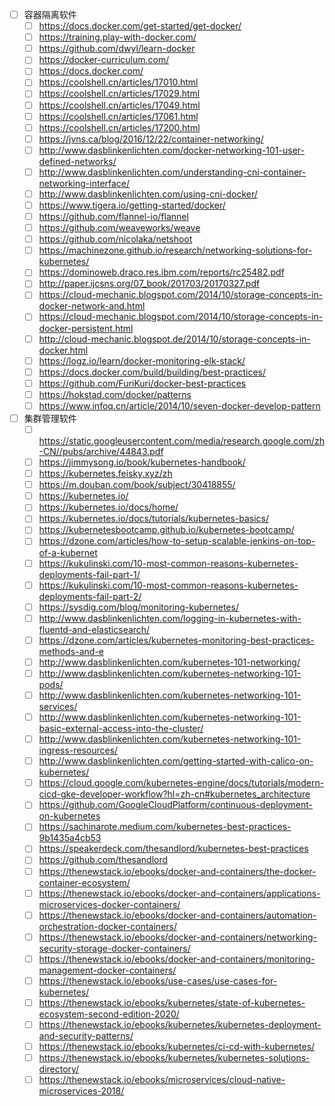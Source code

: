 -   [ ] 容器隔离软件
    -   [ ] https://docs.docker.com/get-started/get-docker/
    -   [ ] https://training.play-with-docker.com/
    -   [ ] https://github.com/dwyl/learn-docker
    -   [ ] https://docker-curriculum.com/
    -   [ ] https://docs.docker.com/
    -   [ ] https://coolshell.cn/articles/17010.html
    -   [ ] https://coolshell.cn/articles/17029.html
    -   [ ] https://coolshell.cn/articles/17049.html
    -   [ ] https://coolshell.cn/articles/17061.html
    -   [ ] https://coolshell.cn/articles/17200.html
    -   [ ] https://jvns.ca/blog/2016/12/22/container-networking/
    -   [ ] http://www.dasblinkenlichten.com/docker-networking-101-user-defined-networks/
    -   [ ] http://www.dasblinkenlichten.com/understanding-cni-container-networking-interface/
    -   [ ] http://www.dasblinkenlichten.com/using-cni-docker/
    -   [ ] https://www.tigera.io/getting-started/docker/
    -   [ ] https://github.com/flannel-io/flannel
    -   [ ] https://github.com/weaveworks/weave
    -   [ ] https://github.com/nicolaka/netshoot
    -   [ ] https://machinezone.github.io/research/networking-solutions-for-kubernetes/
    -   [ ] https://dominoweb.draco.res.ibm.com/reports/rc25482.pdf
    -   [ ] http://paper.ijcsns.org/07_book/201703/20170327.pdf
    -   [ ] https://cloud-mechanic.blogspot.com/2014/10/storage-concepts-in-docker-network-and.html
    -   [ ] https://cloud-mechanic.blogspot.com/2014/10/storage-concepts-in-docker-persistent.html
    -   [ ] http://cloud-mechanic.blogspot.de/2014/10/storage-concepts-in-docker.html
    -   [ ] https://logz.io/learn/docker-monitoring-elk-stack/
    -   [ ] https://docs.docker.com/build/building/best-practices/
    -   [ ] https://github.com/FuriKuri/docker-best-practices
    -   [ ] https://hokstad.com/docker/patterns
    -   [ ] https://www.infoq.cn/article/2014/10/seven-docker-develop-pattern
-   [ ] 集群管理软件
    -   [ ] https://static.googleusercontent.com/media/research.google.com/zh-CN//pubs/archive/44843.pdf
    -   [ ] https://jimmysong.io/book/kubernetes-handbook/
    -   [ ] https://kubernetes.feisky.xyz/zh
    -   [ ] https://m.douban.com/book/subject/30418855/
    -   [ ] https://kubernetes.io/
    -   [ ] https://kubernetes.io/docs/home/
    -   [ ] https://kubernetes.io/docs/tutorials/kubernetes-basics/
    -   [ ] https://kubernetesbootcamp.github.io/kubernetes-bootcamp/
    -   [ ] https://dzone.com/articles/how-to-setup-scalable-jenkins-on-top-of-a-kubernet
    -   [ ] https://kukulinski.com/10-most-common-reasons-kubernetes-deployments-fail-part-1/
    -   [ ] https://kukulinski.com/10-most-common-reasons-kubernetes-deployments-fail-part-2/
    -   [ ] https://sysdig.com/blog/monitoring-kubernetes/
    -   [ ] http://www.dasblinkenlichten.com/logging-in-kubernetes-with-fluentd-and-elasticsearch/
    -   [ ] https://dzone.com/articles/kubernetes-monitoring-best-practices-methods-and-e
    -   [ ] http://www.dasblinkenlichten.com/kubernetes-101-networking/
    -   [ ] http://www.dasblinkenlichten.com/kubernetes-networking-101-pods/
    -   [ ] http://www.dasblinkenlichten.com/kubernetes-networking-101-services/
    -   [ ] http://www.dasblinkenlichten.com/kubernetes-networking-101-basic-external-access-into-the-cluster/
    -   [ ] http://www.dasblinkenlichten.com/kubernetes-networking-101-ingress-resources/
    -   [ ] http://www.dasblinkenlichten.com/getting-started-with-calico-on-kubernetes/
    -   [ ] https://cloud.google.com/kubernetes-engine/docs/tutorials/modern-cicd-gke-developer-workflow?hl=zh-cn#kubernetes_architecture
    -   [ ] https://github.com/GoogleCloudPlatform/continuous-deployment-on-kubernetes
    -   [ ] https://sachinarote.medium.com/kubernetes-best-practices-9b1435a4cb53
    -   [ ] https://speakerdeck.com/thesandlord/kubernetes-best-practices
    -   [ ] https://github.com/thesandlord
    -   [ ] https://thenewstack.io/ebooks/docker-and-containers/the-docker-container-ecosystem/
    -   [ ] https://thenewstack.io/ebooks/docker-and-containers/applications-microservices-docker-containers/
    -   [ ] https://thenewstack.io/ebooks/docker-and-containers/automation-orchestration-docker-containers/
    -   [ ] https://thenewstack.io/ebooks/docker-and-containers/networking-security-storage-docker-containers/
    -   [ ] https://thenewstack.io/ebooks/docker-and-containers/monitoring-management-docker-containers/
    -   [ ] https://thenewstack.io/ebooks/use-cases/use-cases-for-kubernetes/
    -   [ ] https://thenewstack.io/ebooks/kubernetes/state-of-kubernetes-ecosystem-second-edition-2020/
    -   [ ] https://thenewstack.io/ebooks/kubernetes/kubernetes-deployment-and-security-patterns/
    -   [ ] https://thenewstack.io/ebooks/kubernetes/ci-cd-with-kubernetes/
    -   [ ] https://thenewstack.io/ebooks/kubernetes/kubernetes-solutions-directory/
    -   [ ] https://thenewstack.io/ebooks/microservices/cloud-native-microservices-2018/